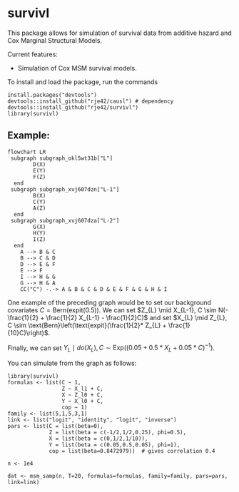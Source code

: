 # survivl

This package allows for simulation of survival data from additive hazard and Cox Marginal Structural Models.

Current features:

-   Simulation of Cox MSM survival models.

To install and load the package, run the commands

```         
install.packages("devtools")
devtools::install_github("rje42/causl") # dependency
devtools::install_github("rje42/survivl")
library(survivl)
```

## Example:

```mermaid
flowchart LR
 subgraph subgraph_okl5wt31b["L"]
        D(X)
        E(Y)
        F(Z)
  end
 subgraph subgraph_xvj607dzn["L-1"]
        B(X)
        C(Y)
        A(Z)
  end
 subgraph subgraph_xvj607dza["L-2"]
        G(X)
        H(Y)
        I(Z)
  end
    A --> B & C
    B --> C & D
    D --> E & F
    E --> F
    I --> H & G
    G --> H & A
    CC("C") -.-> A & B & C & D & E & F & G & H & I
```

One example of the preceding graph would be to set our background covariates $C = \text{Bern}(\text{expit}(0.5))$. We can set 
$Z_{L} \mid X_{L-1}, C \sim N(-\frac{1}{2} + \frac{1}{2} X_{L-1} - \frac{1}{2}C)$ and 
set $X_{L} \mid Z_{L}, C \sim \text{Bern}\left(\text{expit}(\frac{1}{2}* Z_{L} + \frac{1}{10}C)\right)$.

Finally, we can set $Y_{L} \mid do(X_{L}), C \sim \text{Exp}\left(\left(0.05 + 0.5 * X_{L} + 0.05 * C\right)^{-1}\right)$.


You can simulate from the graph as follows:

```
library(survivl)
formulas <- list(C ~ 1,
                 Z ~ X_l1 + C,
                 X ~ Z_l0 + C,
                 Y ~ X_l0 + C,
                 cop ~ 1)
family <- list(5,1,5,3,1)
link <- list("logit", "identity", "logit", "inverse")
pars <- list(C = list(beta=0),
             Z = list(beta = c(-1/2,1/2,0.25), phi=0.5),
             X = list(beta = c(0,1/2,1/10)),
             Y = list(beta = c(0.05,0.5,0.05), phi=1),
             cop = list(beta=0.8472979))  # gives correlation 0.4

n <- 1e4

dat <- msm_samp(n, T=20, formulas=formulas, family=family, pars=pars, link=link)
```

